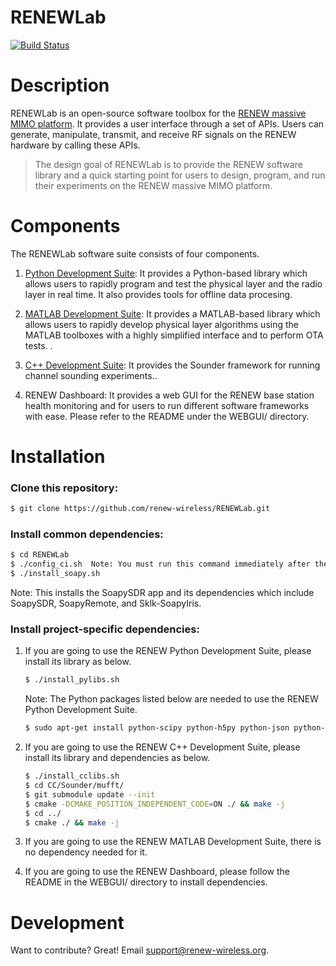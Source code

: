 # RENEWLab

[![Build Status](https://8435d1ad526d.ngrok.io/buildStatus/icon?job=github_public_renewlab%2Ffeat_ci)](https://8435d1ad526d.ngrok.io/job/github_public_renewlab/job/feat_ci/)


# Description
RENEWLab is an open-source software toolbox for the [RENEW massive MIMO platform](https://renew-wireless.org). It provides a user interface through a set of APIs. Users can generate, manipulate, transmit, and receive RF signals on the RENEW hardware by calling these APIs. 

> The design goal of RENEWLab is to provide the RENEW software library and a quick starting point for users to design, program, and run their experiments on the RENEW massive MIMO platform. 


# Components
The RENEWLab software suite consists of four components. 

  1. [Python Development Suite](https://docs.renew-wireless.org/dev-suite/design-flows/python-design-flow/): 
     It provides a Python-based library which allows users to rapidly program and test the physical layer and the radio layer in real time. It also provides tools for offline data procesing. 

  2. [MATLAB Development Suite](https://docs.renew-wireless.org/dev-suite/design-flows/matlab-design-flow/): 
     It provides a MATLAB-based library which allows users to rapidly develop physical layer algorithms using the MATLAB toolboxes with a highly simplified interface and to perform OTA tests. . 

  3. [C++ Development Suite](https://docs.renew-wireless.org/dev-suite/design-flows/cpp/): 
     It provides the Sounder framework for running channel sounding experiments.. 

  4. RENEW Dashboard: 
     It provides a web GUI for the RENEW base station health monitoring and for users to run different software frameworks with ease. Please refer to the README under the WEBGUI/ directory. 


# Installation
### Clone this repository: 
```sh
$ git clone https://github.com/renew-wireless/RENEWLab.git
```

### Install common dependencies: 
```sh
$ cd RENEWLab
$ ./config_ci.sh  Note: You must run this command immediately after the cd command if you are a developer.
$ ./install_soapy.sh
```
Note: This installs the SoapySDR app and its dependencies which include SoapySDR, SoapyRemote, and Sklk-SoapyIris. 

### Install project-specific dependencies: 
  1. If you are going to use the RENEW Python Development Suite, please install its library as below. 
     ```sh
     $ ./install_pylibs.sh
     ```
     Note: The Python packages listed below are needed to use the RENEW Python Development Suite. 
     ```sh
     $ sudo apt-get install python-scipy python-h5py python-json python-matplotlib transitions
     ```
  2. If you are going to use the RENEW C++ Development Suite, please install its library and dependencies as below. 
     ```sh
     $ ./install_cclibs.sh
     $ cd CC/Sounder/mufft/
     $ git submodule update --init
     $ cmake -DCMAKE_POSITION_INDEPENDENT_CODE=ON ./ && make -j
     $ cd ../
     $ cmake ./ && make -j
     ```
       
  3. If you are going to use the RENEW MATLAB Development Suite, there is no dependency needed for it. 
  4. If you are going to use the RENEW Dashboard, please follow the README in the WEBGUI/ directory to install dependencies. 

# Development

Want to contribute? Great! Email support@renew-wireless.org. 


